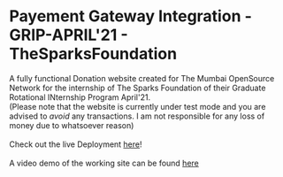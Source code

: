 # Payement Gateway Integration - GRIP-APRIL'21 - TheSparksFoundation
A fully functional Donation website created for The Mumbai OpenSource Network for the internship of The Sparks Foundation of their Graduate Rotational INternship Program April'21.<br />
(Please note that the website is currently under test mode and you are advised to *avoid* any transactions. I am not responsible for any loss of money due to whatsoever reason)<br /><br />
Check out the live Deployment [here](https://tmon-donations.000webhostapp.com/)!<br /><br />
A video demo of the working site can be found [here](https://www.youtube.com/watch?v=zstORZDg9L4)

